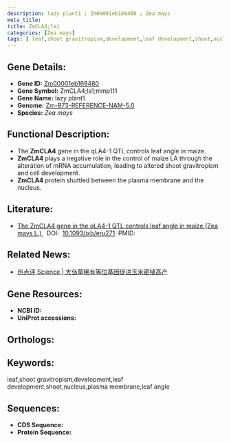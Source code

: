 ```yaml
---
description: lazy plant1 ; Zm00001eb169480 ; Zea mays
meta_title:
title: ZmCLA4;la1
categories: [Zea mays]
tags: [ leaf,shoot gravitropism,development,leaf development,shoot,nucleus,plasma membrane,leaf angle ]
---
```


## Gene Details:
- **Gene ID:**	[Zm00001eb169480]()
- **Gene Symbol:** ZmCLA4;la1;mmp111
- **Gene Name:** lazy plant1
- **Genome:** [Zm-B73-REFERENCE-NAM-5.0]()
- **Species:** *Zea mays*

## Functional Description:
   - The **ZmCLA4** gene in the qLA4-1 QTL controls leaf angle in maize.
   - **ZmCLA4** plays a negative role in the control of maize LA through the alteration of mRNA accumulation, leading to altered shoot gravitropism and cell development.
   - **ZmCLA4** protein shuttled between the plasma membrane and the nucleus.

## Literature:
   - [The ZmCLA4 gene in the qLA4-1 QTL controls leaf angle in maize (Zea mays L.) ]( https://academic.oup.com/jxb/article/65/17/5063/559064?login=true)&nbsp;&nbsp;DOI:&nbsp;&nbsp;[10.1093/jxb/eru271](https://academic.oup.com/jxb/article/65/17/5063/559064?login=true)&nbsp;&nbsp;PMID:&nbsp;&nbsp;[](https://pubmed.ncbi.nlm.nih.gov//)

## Related News:
   - [热点评 Science | 大刍草稀有等位基因促进玉米密植高产](https://mp.weixin.qq.com/s?__biz=MzU3ODY3MDM0NA==&mid=2247491798&idx=3&sn=2203fc279721b554de1a6a78fe998f33&chksm=fd737ab1ca04f3a75d3d44d5d2fcd84b554bf9daa1e01640ab0b61d46ed9164c912bc6323518&scene=27#wechat_redirect)

## Gene Resources:
- **NCBI ID:** [](https://www.ncbi.nlm.nih.gov/gene/?term=)
- **UniProt accessions:** [](https://www.uniprot.org/uniprotkb//entry)

## Orthologs:

## Keywords:
leaf,shoot gravitropism,development,leaf development,shoot,nucleus,plasma membrane,leaf angle

## Sequences:
- **CDS Sequence:**
- **Protein Sequence:**
